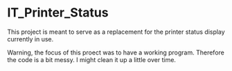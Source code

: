 # IT_Printer_Status

This project is meant to serve as a replacement for the printer status display currently in use.

Warning, the focus of this proect was to have a working program. Therefore the code is a bit messy. I might clean it up a little over time.
